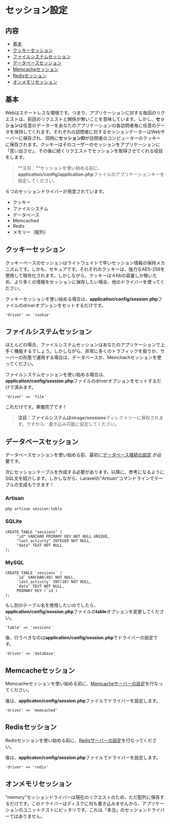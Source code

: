 <a name="config"></a>
# セッション設定

## 内容

- [基本](#the-basics)
- [クッキーセッション](#cookie)
- [ファイルシステムセッション](#file)
- [データベースセッション](#database)
- [Memcacheセッション](#memcached)
- [Redisセッション](#redis)
- [オンメモリセッション](#memory)

<a name="the-basics"></a>
## 基本

Webはステートレスな環境です。つまり、アプリケーションに対する毎回のリクエストは、前回のリクエストと関係が無いことを意味しています。しかし、**セッション**は任意のデーターをあなたのアプリケーションの各訪問者毎に任意のデータを保持してくれます。それぞれの訪問者に対するセッションデーターはWebサーバーに保存され、同時に**セッションID**が訪問者のコンピューターのクッキーに保存されます。クッキーはそのユーザーのセッションをアプリケーションに「思い出させ」、その後に続くリクエストでセッションを取得させてくれる役目をします。

> **注目：**セッションを使い始める前に、**application/config/application.php**ファイルのアプリケーションキーを指定してください。

６つのセッションドライバーが用意されています。

- クッキー
- ファイルシステム
- データベース
- Memcached
- Redis
- メモリー（配列）

<a name="cookie"></a>
## クッキーセッション

クッキーベースのセッションはライトウェイトで早いセッション情報の保持メカニズムです。しかも、セキュアです。それぞれのクッキーは、強力なAES-256を使用して暗号化されます。しかしながら、クッキーは４Kbの容量しか無いため、より多くの情報をセッションに保存したい場合、他のドライバーを使ってください。

クッキーセッションを使い始める場合は、**application/config/session.php**ファイルのdriverオプションをセットするだけです。

	'driver' => 'cookie'

<a name="file"></a>
## ファイルシステムセッション

ほとんどの場合、ファイルシステムセッションはあなたのアプリケーションで上手く機能するでしょう。しかしながら、非常に多くのトラフィックを扱うか、サーバーの形態で運用する場合は、データベースか、Memchachセッションを使ってください。

ファイルシステムセッションを使い始める場合は、**application/config/session.php**ファイルのdriverオプションをセットするだけで済みます。

	'driver' => 'file'

これだけです。準備完了です！

> **注目：**ファイルシステムは**strage/sessions**ディレクトリーに保存されます。ですから、書き込み可能に設定してください。

<a name="database"></a>
## データベースセッション

データベースセッションを使い始める前、最初に[データベース接続の設定](/docs/database/config).が必要です。

次にセッションテーブルを作成する必要があります。以降に、参考になるようにSQL文を紹介します。しかしながら、Laravelの"Artisan"コマンドラインでテーブルの生成もできます！

### Artisan

	php artisan session:table

### SQLite

	CREATE TABLE "sessions" (
	     "id" VARCHAR PRIMARY KEY NOT NULL UNIQUE,
	     "last_activity" INTEGER NOT NULL,
	     "data" TEXT NOT NULL
	);

### MySQL

	CREATE TABLE `sessions` (
	     `id` VARCHAR(40) NOT NULL,
	     `last_activity` INT(10) NOT NULL,
	     `data` TEXT NOT NULL,
	     PRIMARY KEY (`id`)
	);

もし別のテーブル名を使用したいのでしたら、**application/config/session.php**ファイルの**table**オプションを変更してください。

	'table' => 'sessions'

後、行うべきなのは**application/config/session.php**でドライバーの設定です。

	'driver' => 'database'

<a name="memcached"></a>
## Memcacheセッション

Memcacheセッションを使い始める前に、[Memcacheサーバーの設定](/docs/database/config#memchached)を行なってください。

後は、**applicaton/config/session.php**ファイルでドライバーを設定します。

	'driver' => 'memcached'

<a name="redis"></a>
## Redisセッション

Redisセッションを使い始める前に、[Redisサーバーの設定](/docs/database/redis#config)を行なってください。

後は、**applicaton/config/session.php**ファイルでドライバーを設定します。

	'driver' => 'redis'

<a name="memory"></a>
## オンメモリセッション

"memory"セッションドライバーは現在のリクエストのため、ただ配列に保存するだけです。このドライバーはディスクに何も書き込みませんから、アプリケーションのユニットテストにピッタリです。これは「本当」のセッションドライバーではありません。